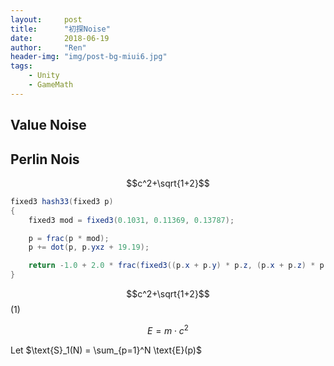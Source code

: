 ```yaml
---
layout:     post
title:      "初探Noise"
date:       2018-06-19
author:     "Ren"
header-img: "img/post-bg-miui6.jpg"
tags:
    - Unity
    - GameMath
---
```


## <b>Value Noise</b>

## <b>Perlin Nois</b>  
<!--數學算式寫法參考
https://goessner.github.io/markdown-it-texmath/markdown-it-texmath-demo.html
-->
  $$c^2+\sqrt{1+2}$$

``` csharp
fixed3 hash33(fixed3 p)
{
    fixed3 mod = fixed3(0.1031, 0.11369, 0.13787);

    p = frac(p * mod);
    p += dot(p, p.yxz + 19.19);

    return -1.0 + 2.0 * frac(fixed3((p.x + p.y) * p.z, (p.x + p.z) * p.y, (p.y + p.z) * p.x));
}
```
  $$c^2+\sqrt{1+2}$$(1)
  

  $$ E = m\cdot c^2 \label{eq:mc2}$$

  Let 
  $\text{S}_1(N) = \sum_{p=1}^N \text{E}(p)$